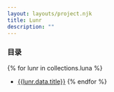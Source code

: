 ```yaml
---
layout: layouts/project.njk
title: Lunr
description: ""
---
```

### 目录
{% for lunr in collections.luna %}
- [{{lunr.data.title}}]({{lunr.url}})
{% endfor %}